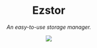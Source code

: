 <div align="center">
  <h1>Ezstor</h1>
  <p><i>An easy-to-use storage manager.</i></p>
  <p>
    <a href="https://github.com/cqroot/domic/issues">
      <img src="https://img.shields.io/github/issues/cqroot/domic" />
    </a>
  </p>
</div>
